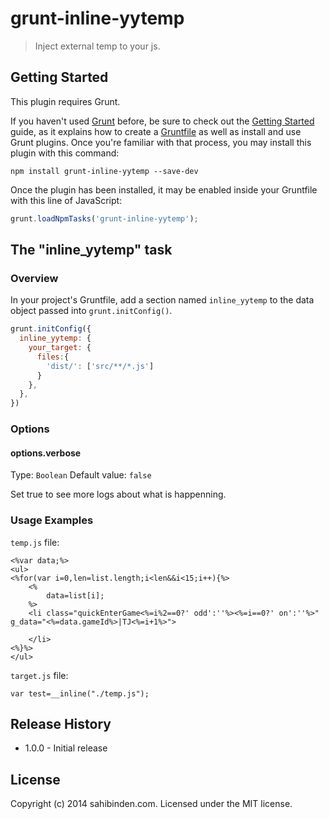 # grunt-inline-yytemp

> Inject external temp to your js.

## Getting Started
This plugin requires Grunt.

If you haven't used [Grunt](http://gruntjs.com/) before, be sure to check out the [Getting Started](http://gruntjs.com/getting-started) guide, as it explains how to create a [Gruntfile](http://gruntjs.com/sample-gruntfile) as well as install and use Grunt plugins. Once you're familiar with that process, you may install this plugin with this command:

```shell
npm install grunt-inline-yytemp --save-dev
```

Once the plugin has been installed, it may be enabled inside your Gruntfile with this line of JavaScript:

```js
grunt.loadNpmTasks('grunt-inline-yytemp');
```

## The "inline_yytemp" task

### Overview
In your project's Gruntfile, add a section named `inline_yytemp` to the data object passed into `grunt.initConfig()`.

```js
grunt.initConfig({
  inline_yytemp: {
    your_target: {
      files:{
      	'dist/': ['src/**/*.js']
      }
    },
  },
})
```

### Options

#### options.verbose
Type: `Boolean`
Default value: `false`

Set true to see more logs about what is happenning.

### Usage Examples

`temp.js` file:


	<%var data;%>
	<ul>
	<%for(var i=0,len=list.length;i<len&&i<15;i++){%>
	    <%
	        data=list[i];
	    %>
	    <li class="quickEnterGame<%=i%2==0?' odd':''%><%=i==0?' on':''%>" g_data="<%=data.gameId%>|TJ<%=i+1%>">
	       
	    </li>
	<%}%>
	</ul>


`target.js` file:



	var test=__inline("./temp.js");



## Release History
- 1.0.0 - Initial release

## License
Copyright (c) 2014 sahibinden.com. Licensed under the MIT license.
